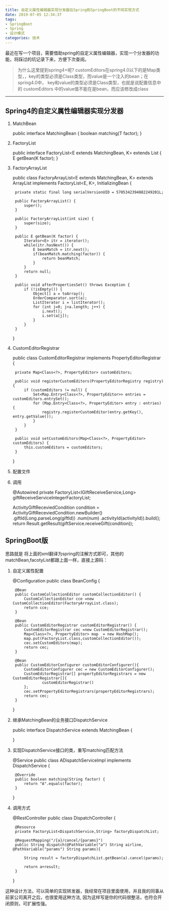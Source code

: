 ```yaml
---
title: 自定义属性编辑器实现分发器在Spring和SpringBoot的不同实现方式
date: 2019-07-05 12:34:37
tags: 
- SpringBoot
- Spring
- 设计模式
categories: 技术
---
```

最近在写一个项目，需要借助spring的自定义属性编辑器，实现一个分发器的功能，将踩过的坑记录下来，方便下次查阅。



> 为什么这里提到spring4+呢?
> customEditors在spring4.0以下的是Map类型，，key的类型必须是Class类型，而value是一个注入的bean；在spring4.0中，
> key和value的类型必须是Class类型，也就是说配置信息中的 customEditors 中的value值不能在是bean，而应该修改成class



---

## Spring4的自定义属性编辑器实现分发器

1. MatchBean


	public interface MatchingBean<T> {
		boolean matching(T factor);
	}


2. FactoryList


	public interface FactoryList<E extends MatchingBean<K>, K> extends List<E> {
		E getBean(K factor);
	}



3. FactoryArrayList


	public class FactoryArrayList<E extends MatchingBean<K>, K> extends ArrayList<E> 
	implements FactoryList<E, K>, InitializingBean {

		private static final long serialVersionUID = 5705342394882249201L;

		public FactoryArrayList() {
			super();
		}

		public FactoryArrayList(int size) {
			super(size);
		}

		public E getBean(K factor) {
			Iterator<E> itr = iterator();
			while(itr.hasNext()) {
				E beanMatch = itr.next();
				if(beanMatch.matching(factor)) {
					return beanMatch;
				}
			}
			return null;
		}

		public void afterPropertiesSet() throws Exception {
			if (!isEmpty()) {
				Object[] a = toArray();
				OrderComparator.sort(a);
				ListIterator i = listIterator();
				for (int j=0; j<a.length; j++) {
					i.next();
					i.set(a[j]);
				}
			}
		}

	}



4. CustomEditorRegistrar


	public class CustomEditorRegistrar implements PropertyEditorRegistrar {

		private Map<Class<?>, PropertyEditor> customEditors;

		public void registerCustomEditors(PropertyEditorRegistry registry) {
			if (customEditors != null) {
				Set<Map.Entry<Class<?>, PropertyEditor>> entries = customEditors.entrySet();
				for (Map.Entry<Class<?>, PropertyEditor> entry : entries) {
					registry.registerCustomEditor(entry.getKey(), entry.getValue());
				}
			}
		}

		public void setCustomEditors(Map<Class<?>, PropertyEditor> customEditors) {
			this.customEditors = customEditors;
		}
	}



5. 配置文件


	<bean class="org.springframework.beans.factory.config.CustomEditorConfigurer">
		<property name="customEditors">
			<map>
				<entry key="com.huangcw.utils.bean.FactoryList">
					<ref bean="factoryListEditor"/>
				</entry>
			</map>
		</property>
	</bean>

	<bean id="factoryListEditor" class="org.springframework.beans.propertyeditors.CustomCollectionEditor">
		<constructor-arg name="collectionType" value="com.huangcw.utils.bean.FactoryArrayList" type="java.lang.Class"></constructor-arg>
	</bean>



6. 调用



	@Autowired
	private FactoryList<IGiftReceiveService,Long> giftReceiveServiceIntegerFactoryList;


	ActivityGiftReceviedCondition condition = ActivityGiftReceviedCondition.newBuilder()
				.giftId(Long.parseLong(giftId))
				.num(num)
				.activityId(activityId)).build();
		return Result.getResult(giftService.receiveGift(condition));
		



## SpringBoot版

思路就是 将上面的xml翻译为spring的注解方式即可，其他的matchBean,facotyList都跟上面一样，直接上源码：

1. 自定义属性配置


	@Configuration
	public class BeanConfig {

		@Bean
		public CustomCollectionEditor customCollectionEditor() {
			CustomCollectionEditor cce =new CustomCollectionEditor(FactoryArrayList.class);
			return cce;
		}

		@Bean
		public CustomEditorRegistrar customEditorRegistrar() {
			CustomEditorRegistrar cec =new CustomEditorRegistrar();
			Map<Class<?>, PropertyEditor> map  = new HashMap();
			map.put(FactoryList.class,customCollectionEditor());
			cec.setCustomEditors(map);
			return cec;
		}

		@Bean
		public CustomEditorConfigurer customEditorConfigurer(){
			CustomEditorConfigurer cec = new CustomEditorConfigurer();
			CustomEditorRegistrar[] propertyEditorRegistrars = new CustomEditorRegistrar[]{
					customEditorRegistrar()
			};
			cec.setPropertyEditorRegistrars(propertyEditorRegistrars);
			return cec;
		}
	}




2. 继承MatchingBean的业务接口DispatchService


	public interface DispatchService extends MatchingBean<String> {

	}




3. 实现DispatchService接口的类，重写matching匹配方法


	@Service
	public class ADispatchServiceImpl implements DispatchService {


		@Override
		public boolean matching(String factor) {
			return "A".equals(factor);
		}
	}





4. 调用方式



	@RestController
	public class DispatchController {

		@Resource
		private FactoryList<DispatchService,String> factoryDispatchList;

		@RequestMapping("/{a}/cancel/{params}")
		public String dispatch(@PathVariable("a") String airline, @PathVariable("params") String params){

			String result = factoryDispatchList.getBean(a).cancel(params);

			return a+result;
		}

	}



这种设计方法，可以简单的实现转发器，我经常在项目里面使用，并且我的同事从前家公司离开之后，也很爱用这种方法,
因为这样写是你的代码很整洁，也符合开闭原则，可扩展性强。